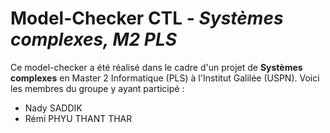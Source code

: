 # Model-Checker CTL - *Systèmes complexes, M2 PLS*
Ce model-checker a été réalisé dans le cadre d'un projet de **Systèmes complexes** en Master 2 Informatique (PLS) à l'Institut Galilée (USPN). Voici les membres du groupe y ayant participé :

- Nady SADDIK
- Rémi PHYU THANT THAR